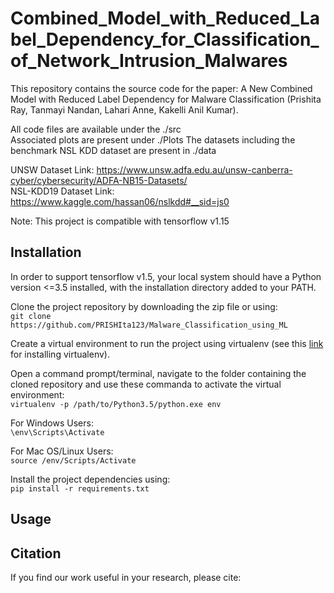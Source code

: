 # Combined_Model_with_Reduced_Label_Dependency_for_Classification_of_Network_Intrusion_Malwares

This repository contains the source code for the paper: A New Combined Model with Reduced Label Dependency for Malware Classification (Prishita Ray, Tanmayi Nandan, Lahari Anne, Kakelli Anil Kumar). 

All code files are available under the ./src  
Associated plots are present under ./Plots
The datasets including the benchmark NSL KDD dataset are present in ./data

UNSW Dataset Link: https://www.unsw.adfa.edu.au/unsw-canberra-cyber/cybersecurity/ADFA-NB15-Datasets/  
NSL-KDD19 Dataset Link: https://www.kaggle.com/hassan06/nslkdd#__sid=js0  

Note: This project is compatible with tensorflow v1.15  

## Installation  

In order to support tensorflow v1.5, your local system should have a Python version <=3.5 installed, with the installation directory added to your PATH.  

Clone the project repository by downloading the zip file or using:  
```git clone https://github.com/PRISHIta123/Malware_Classification_using_ML```  

Create a virtual environment to run the project using virtualenv (see this [link](https://uoa-eresearch.github.io/eresearch-cookbook/recipe/2014/11/26/python-virtual-env/) for installing virtualenv).

Open a command prompt/terminal, navigate to the folder containing the cloned repository and use these commanda to activate the virtual environment:  
```virtualenv -p /path/to/Python3.5/python.exe env ``` 

For Windows Users:   
```\env\Scripts\Activate```

For Mac OS/Linux Users:  
```source /env/Scripts/Activate ```

Install the project dependencies using:  
```pip install -r requirements.txt```

## Usage  


## Citation  
If you find our work useful in your research, please cite: 





